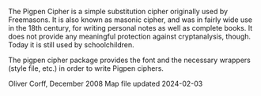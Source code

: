 The Pigpen Cipher is a simple substitution cipher originally used by Freemasons.
It is also known as masonic cipher, and was in fairly wide use in the 18th
century, for writing personal notes as well as complete books. It does not
provide any meaningful protection against cryptanalysis, though. Today
it is still used by schoolchildren.

The pigpen cipher package provides the font and the necessary wrappers
(style file, etc.) in order to write Pigpen ciphers.

Oliver Corff, December 2008
Map file updated 2024-02-03


